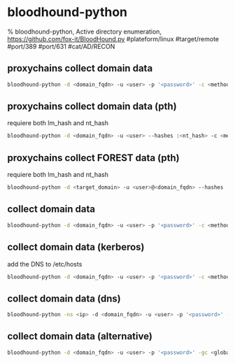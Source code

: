 # bloodhound-python

% bloodhound-python, Active directory enumeration, https://github.com/fox-it/BloodHound.py
#plateform/linux #target/remote #port/389 #port/631 #cat/AD/RECON

## proxychains collect domain data 
```bash
bloodhound-python -d <domain_fqdn> -u <user> -p '<password>' -c <method|DCOnly> --auth-method <method|ntlm> --dns-tcp -ns <dc_ip> -dc <dc_name> -v
```

## proxychains collect domain data (pth) 
requiere both lm_hash and nt_hash
```bash
bloodhound-python -d <domain_fqdn> -u <user> --hashes :<nt_hash> -c <method|DCOnly> --auth-method <method|ntlm> --dns-tcp -ns <dc_ip> -dc <dc_name> -v
```

## proxychains collect FOREST data  (pth)
requiere both lm_hash and nt_hash
```bash
bloodhound-python -d <target_domain> -u <user>@<domain_fqdn> --hashes :<nt_hash> -c <method|DCOnly> --auth-method <method|ntlm> --dns-tcp -ns <target_domain_ip>  -v
```

## collect domain data
```bash
bloodhound-python -d <domain_fqdn> -u <user> -p '<password>' -c <method|DCOnly>
```

## collect domain data (kerberos)
add the DNS to /etc/hosts 
```bash
bloodhound-python -d <domain_fqdn> -u <user> -p '<password>' -c <method|DCOnly> -ns <ip> --kerberos
```

## collect domain data (dns)
```bash
bloodhound-python -ns <ip> -d <domain_fqdn> -u <user> -p '<password>' -c <method|DCOnly>
```

## collect domain data (alternative)
```bash
bloodhound-python -d <domain_fqdn> -u <user> -p '<password>' -gc <global_catalog> -dc <domain_controler> -c <method|DCOnly>
```
